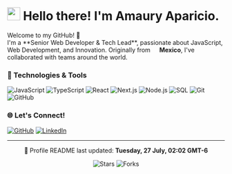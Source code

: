 <h1><img src="https://emojis.slackmojis.com/emojis/images/1531849430/4246/blob-sunglasses.gif?1531849430" width="30"/> Hello there! I'm Amaury Aparicio.</h1>

<p>Welcome to my GitHub! 👋</br> I'm a **Senior Web Developer & Tech Lead**, passionate about JavaScript, Web Development, and Innovation. Originally from <img src="https://cdn-icons-png.flaticon.com/512/197/197397.png" width="13"/> <b>Mexico</b>, I've collaborated with teams around the world.</p>

<h3>🔧 Technologies & Tools</h3>
<p>
  <img alt="JavaScript" src="https://img.shields.io/badge/-JavaScript-F7DF1E?style=flat-square&logo=javascript&logoColor=black" />
  <img alt="TypeScript" src="https://img.shields.io/badge/-TypeScript-007ACC?style=flat-square&logo=typescript&logoColor=white" />
  <img alt="React" src="https://img.shields.io/badge/-React-61DAFB?style=flat-square&logo=react&logoColor=white" />
  <img alt="Next.js" src="https://img.shields.io/badge/-Next.js-000000?style=flat-square&logo=next.js&logoColor=white" />
  <img alt="Node.js" src="https://img.shields.io/badge/-Node.js-339933?style=flat-square&logo=node.js&logoColor=white" />
  <img alt="SQL" src="https://img.shields.io/badge/-SQL-336791?style=flat-square&logo=postgresql&logoColor=white" />
  <img alt="Git" src="https://img.shields.io/badge/-Git-F05032?style=flat-square&logo=git&logoColor=white" />
  <img alt="GitHub" src="https://img.shields.io/badge/-GitHub-181717?style=flat-square&logo=github&logoColor=white" />
</p>

<h3>🌐 Let's Connect!</h3>
<p>
  <a href="https://github.com/AmauryAparicio" target="_blank"><img alt="GitHub" src="https://img.shields.io/badge/-GitHub-181717?style=for-the-badge&logo=github&logoColor=white" /></a>
  <a href="https://www.linkedin.com/in/j-amaury-aparicio-cuevas-b639801b0/?locale=en_US" target="_blank"><img alt="LinkedIn" src="https://img.shields.io/badge/-LinkedIn-0077B5?style=for-the-badge&logo=linkedin&logoColor=white" /></a>
</p>

------------

<p align="center">🔄 Profile README last updated: <b>Tuesday, 27 July, 02:02 GMT-6</b></p>
<p align="center"><img alt="Stars" src="https://img.shields.io/github/stars/AmauryAparicio/AmauryAparicio?style=flat-square&labelColor=343b41"/> <img alt="Forks" src="https://img.shields.io/github/forks/AmauryAparicio/AmauryAparicio?style=flat-square&labelColor=343b41"/></p>

